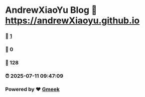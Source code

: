 # AndrewXiaoYu Blog :link: https://andrewXiaoyu.github.io 
### :page_facing_up: [1](https://andrewXiaoyu.github.io/tag.html) 
### :speech_balloon: 0 
### :hibiscus: 128 
### :alarm_clock: 2025-07-11 09:47:09 
### Powered by :heart: [Gmeek](https://github.com/Meekdai/Gmeek)
